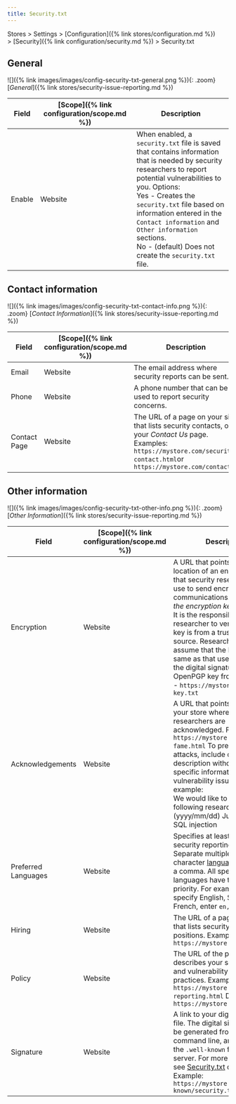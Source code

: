```yaml
---
title: Security.txt
---
```


Stores > Settings > [Configuration]({% link stores/configuration.md %}) > [Security]({% link configuration/security.md %}) > Security.txt

## General

![]({% link images/images/config-security-txt-general.png %}){: .zoom}
[_General_]({% link stores/security-issue-reporting.md %})

|Field|[Scope]({% link configuration/scope.md %})|Description|
|--- |--- |--- |
|Enable|Website|When enabled, a `security.txt` file is saved that contains information that is needed by security researchers to report potential vulnerabilities to you. Options:<br /> Yes - Creates the `security.txt` file based on information entered in the `Contact information` and `Other information` sections.<br />No - (default) Does not create the `security.txt` file.|

## Contact information

![]({% link images/images/config-security-txt-contact-info.png %}){: .zoom}
[_Contact Information_]({% link stores/security-issue-reporting.md %})

|Field|[Scope]({% link configuration/scope.md %})|Description|
|--- |--- |--- |
|Email|Website|The email address where security reports can be sent.|
|Phone|Website|A phone number that can be used to report security concerns.|
|Contact Page|Website|The URL of a page on your site that lists security contacts, or your _Contact Us_ page. Examples: `https://mystore.com/security-contact.html`or `https://mystore.com/contact/`|
## Other information

![]({% link images/images/config-security-txt-other-info.png %}){: .zoom}
[_Other Information_]({% link stores/security-issue-reporting.md %})

|Field|[Scope]({% link configuration/scope.md %})|Description|
|--- |--- |--- |
|Encryption|Website|A URL that points to the location of an encryption key that security researchers can use to send encrypted communications. _Do not enter the encryption key in this field._ It is the responsibility of the researcher to verify that the key is from a trustworthy source. Researchers must not assume that the key is the same as that used to generate the digital signature. Examples:<br /> OpenPGP key from web server - `https://mystore.com/pgp-key.txt`|
|Acknowledgements|Website|A URL that points to a page in your store where security researchers are acknowledged. For example: `https://mystore.com/hall-of-fame.html` To prevent future attacks, include only a general description without revealing specific information about vulnerability issues. For example:<br />We would like to thank the following researchers:<br />(yyyy/mm/dd) Justin Thyme - SQL injection|
|Preferred Languages|Website|Specifies at least one preferred security reporting language. Separate multiple two-character [language codes](https://en.wikipedia.org/wiki/List_of_ISO_639-1_codes) with a comma. All specified languages have the same priority. For example, to specify English, Spanish, and French, enter `en, es, fr`|
|Hiring|Website|The URL of a page on the site that lists security-related job positions. Example: `https://mystore.com/jobs.html`|
|Policy|Website|The URL of the page that describes your security policy and vulnerability reporting practices.  Example: `https://mystore.com/security-reporting.html` Default: `https://mystore.com/security`|
|Signature|Website| A link to your digital signature file. The digital signature must be generated from the command line, and is saved in the `.well-known` folder on the server. For more information, see [Security.txt](https://github.com/magento/security-package/blob/1.0-develop/Securitytxt/README.md) on GitHub. Example: `https://mystore.com/.well-known/security.txt.sig`|
